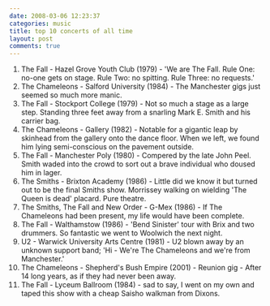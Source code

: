 ```yaml
---
date: 2008-03-06 12:23:37
categories: music
title: top 10 concerts of all time
layout: post
comments: true
---
```

1.  The Fall - Hazel Grove Youth Club (1979) - 'We are The Fall. Rule
    One: no-one gets on stage. Rule Two: no spitting. Rule Three: no
    requests.'
2.  The Chameleons - Salford University (1984) - The Manchester gigs
    just seemed so much more manic.
3.  The Fall - Stockport College (1979) - Not so much a stage as a large
    step. Standing three feet away from a snarling Mark E. Smith and his
    carrier bag.
4.  The Chameleons - Gallery (1982) - Notable for a gigantic leap by
    skinhead from the gallery onto the dance floor. When we left, we
    found him lying semi-conscious on the pavement outside.
5.  The Fall - Manchester Poly (1980) - Compered by the late John Peel.
    Smith waded into the crowd to sort out a brave individual who doused
    him in lager.
6.  The Smiths - Brixton Academy (1986) - Little did we know it but
    turned out to be the final Smiths show. Morrissey walking on
    wielding 'The Queen is dead' placard. Pure theatre.
7.  The Smiths, The Fall and New Order - G-Mex (1986) - If The
    Chameleons had been present, my life would have been complete.
8.  The Fall - Walthamstow (1986) - 'Bend Sinister' tour with Brix and
    two drummers. So fantastic we went to Woolwich the next night.
9.  U2 - Warwick University Arts Centre (1981) - U2 blown away by an
    unknown support band; 'Hi - We're The Chameleons and we're from
    Manchester.'
10. The Chameleons - Shepherd's Bush Empire (2001) - Reunion gig - After
    14 long years, as if they had never been away.
11. The Fall - Lyceum Ballroom (1984) - sad to say, I went on my own and
    taped this show with a cheap Saisho walkman from Dixons.

